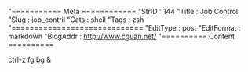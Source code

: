 "=========== Meta ============
"StrID : 144
"Title : Job Control
"Slug  : job_contril
"Cats  : shell
"Tags  : zsh
"=============================
"EditType   : post
"EditFormat : markdown
"BlogAddr   : http://www.cguan.net/
"========== Content ==========

ctrl-z
fg
bg
&
